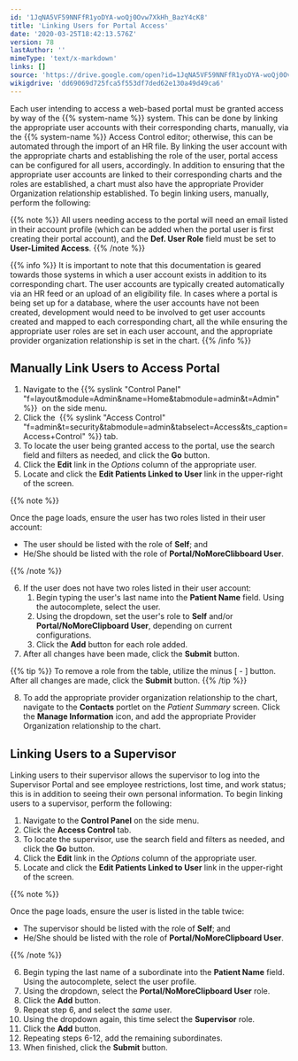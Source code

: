 ```yaml
---
id: '1JqNA5VF59NNFfR1yoDYA-woQj0Ovw7XkHh_BazY4cK8'
title: 'Linking Users for Portal Access'
date: '2020-03-25T18:42:13.576Z'
version: 78
lastAuthor: ''
mimeType: 'text/x-markdown'
links: []
source: 'https://drive.google.com/open?id=1JqNA5VF59NNFfR1yoDYA-woQj0Ovw7XkHh_BazY4cK8'
wikigdrive: 'dd69069d725fca5f553df7ded62e130a49d49ca6'
---
```

Each user intending to access a web-based portal must be granted access by way of the {{% system-name %}} system. This can be done by linking the appropriate user accounts with their corresponding charts, manually, via the {{% system-name %}} Access Control editor; otherwise, this can be automated through the import of an HR file. By linking the user account with the appropriate charts and establishing the role of the user, portal access can be configured for all users, accordingly. In addition to ensuring that the appropriate user accounts are linked to their corresponding charts and the roles are established, a chart must also have the appropriate Provider Organization relationship established. To begin linking users, manually, perform the following:

{{% note %}}
All users needing access to the portal will need an email listed in their account profile (which can be added when the portal user is first creating their portal account), and the **Def. User Role** field must be set to **User-Limited Access**.
{{% /note %}}

{{% info %}}
It is important to note that this documentation is geared towards those systems in which a user account exists in addition to its corresponding chart. The user accounts are typically created automatically via an HR feed or an upload of an eligibility file. In cases where a portal is being set up for a database, where the user accounts have not been created, development would need to be involved to get user accounts created and mapped to each corresponding chart, all the while ensuring the appropriate user roles are set in each user account, and the appropriate provider organization relationship is set in the chart.
{{% /info %}}

## Manually Link Users to Access Portal

1. Navigate to the {{% syslink "Control Panel" "f=layout&module=Admin&name=Home&tabmodule=admin&t=Admin" %}}  on the side menu.
2. Click the  {{% syslink "Access Control" "f=admin&t=security&tabmodule=admin&tabselect=Access&ts_caption=Access+Control" %}} tab.
3. To locate the user being granted access to the portal, use the search field and filters as needed, and click the <strong>Go</strong> button.
4. Click the <strong>Edit</strong> link in the <em>Options</em> column of the appropriate user.
5. Locate and click the <strong>Edit Patients Linked to User</strong> link in the upper-right of the screen.

{{% note %}}

Once the page loads, ensure the user has two roles listed in their user account:

* The user should be listed with the role of <strong>Self</strong>; and
* He/She should be listed with the role of <strong>Portal/NoMoreClibboard User</strong>.

{{% /note %}}

6. If the user does not have two roles listed in their user account:
    1. Begin typing the user's last name into the <strong>Patient Name</strong> field. Using the autocomplete, select the user.
    2. Using the dropdown, set the user's role to <strong>Self</strong> and/or <strong>Portal/NoMoreClipboard User</strong>, depending on current configurations.
    3. Click the <strong>Add</strong> button for each role added.
7. After all changes have been made, click the <strong>Submit</strong> button.

{{% tip %}}
To remove a role from the table, utilize the minus [ - ] button. After all changes are made, click the **Submit** button.
{{% /tip %}}

8. To add the appropriate provider organization relationship to the chart, navigate to the <strong>Contacts</strong> portlet on the <em>Patient Summary</em> screen. Click the <strong>Manage Information</strong> icon, and add the appropriate Provider Organization relationship to the chart.

## Linking Users to a Supervisor

Linking users to their supervisor allows the supervisor to log into the Supervisor Portal and see employee restrictions, lost time, and work status; this is in addition to seeing their own personal information. To begin linking users to a supervisor, perform the following:

1. Navigate to the <strong>Control Panel</strong> on the side menu.
2. Click the <strong>Access Control</strong> tab.
3. To locate the supervisor, use the search field and filters as needed, and click the <strong>Go</strong> button.
4. Click the <strong>Edit</strong> link in the <em>Options</em> column of the appropriate user.
5. Locate and click the <strong>Edit Patients Linked to User</strong> link in the upper-right of the screen.

{{% note %}}

Once the page loads, ensure the user is listed in the table twice:

* The supervisor should be listed with the role of <strong>Self</strong>; and
* He/She should be listed with the role of <strong>Portal/NoMoreClipboard User</strong>.

{{% /note %}}

6. Begin typing the last name of a subordinate into the <strong>Patient Name</strong> field. Using the autocomplete, select the user profile.
7. Using the dropdown, select the <strong>Portal/NoMoreClipboard User</strong> role.
8. Click the <strong>Add</strong> button.
9. Repeat step 6, and select the <em>same</em> user.
10. Using the dropdown again, this time select the <strong>Supervisor</strong> role.
11. Click the <strong>Add</strong> button.
12. Repeating steps 6-12, add the remaining subordinates.
13. When finished, click the <strong>Submit</strong> button.
